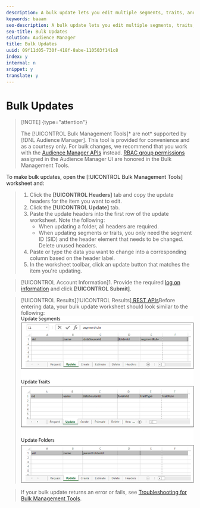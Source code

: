 ```yaml
---
description: A bulk update lets you edit multiple segments, traits, and segment or trait folders elements in a single operation. Follow these instructions to make bulk updates.
keywords: baaam
seo-description: A bulk update lets you edit multiple segments, traits, and segment or trait folders elements in a single operation. Follow these instructions to make bulk updates.
seo-title: Bulk Updates
solution: Audience Manager
title: Bulk Updates
uuid: 09f11d05-730f-418f-8abe-110503f141c8
index: y
internal: n
snippet: y
translate: y
---
```


# Bulk Updates


>[!NOTE] {type="attention"}
>
>The [!UICONTROL  Bulk Management Tools]* are not* supported by [!DNL  Audience Manager]. This tool is provided for convenience and as a courtesy only. For bulk changes, we recommend that you work with the [ Audience Manager APIs](https://marketing.adobe.com/resources/help/en_US/aam/?f=c_api.html) instead. [ RBAC group permissions](../../c_features/c_administration/c_administration.md#concept_A606A162611E4256BB80F60715282296) assigned in the Audience Manager UI are honored in the Bulk Management Tools. 



To make bulk updates, open the [!UICONTROL  Bulk Management Tools] worksheet and: 

>1. Click the **[!UICONTROL  Headers]** tab and copy the update headers for the item you want to edit.
>1. Click the **[!UICONTROL  Update]** tab.
>1. Paste the update headers into the first row of the update worksheet. Note the following:
>    * When updating a folder, all headers are required.
>    * When updating segments or traits, you only need the segment ID (SID) and the header element that needs to be changed. Delete unused headers.
>1. Paste or type the data you want to change into a corresponding column based on the header label.
>1. In the worksheet toolbar, click an update button that matches the item you're updating.

>    [!UICONTROL  Account Information]1. Provide the required [ log on information](../../c_reference/c_bulk/c_bulk_start.md#section_6FE9BADB30254A4FADC77D2DCFB6A1EE) and click **[!UICONTROL  Submit]**.

>    [!UICONTROL  Results][!UICONTROL  Results][ REST APIs](../../c_api/c_rest_api_main/c_rest_api_main.md#concept_B512E6C3410A4304A672588A60A792B1)Before entering data, your bulk update worksheet should look similar to the following: ![](assets/update.png)

>If your bulk update returns an error or fails, see [ Troubleshooting for Bulk Management Tools](../../c_reference/c_bulk/r_bulk_troubleshoot.md#reference_1A3E7E0CEF6A4D8D801BC363A3C30C1A). 

